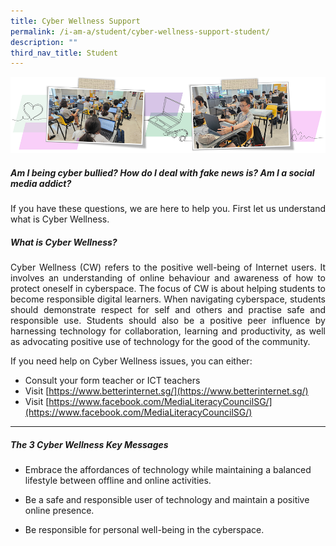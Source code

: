 ```yaml
---
title: Cyber Wellness Support
permalink: /i-am-a/student/cyber-wellness-support-student/
description: ""
third_nav_title: Student
---
```

![](/images/cyberwellness.png)

##### **Am I being cyber bullied? How do I deal with fake news is? Am I a social media addict?**  

<p align="justify">If you have these questions, we are here to help you. First let us understand what is Cyber Wellness.</p>


##### **What is Cyber Wellness?** 

<p align="justify">Cyber Wellness (CW) refers to the positive well-being of Internet users. It involves an understanding of online behaviour and awareness of how to protect oneself in cyberspace. The focus of CW is about helping students to become responsible digital learners. When navigating cyberspace, students should demonstrate respect for self and others and practise safe and responsible use. Students should also be a positive peer influence by harnessing technology for collaboration, learning and productivity, as well as advocating positive use of technology for the good of the community.</p>

If you need help on Cyber Wellness issues, you can either:

*   Consult your form teacher or ICT teachers
*   Visit&nbsp;[https://www.betterinternet.sg/](https://www.betterinternet.sg/)
*   Visit&nbsp;[https://www.facebook.com/MediaLiteracyCouncilSG/](https://www.facebook.com/MediaLiteracyCouncilSG/)

***

##### **The 3 Cyber Wellness Key Messages**

* Embrace the affordances of technology while maintaining a balanced lifestyle between offline and online activities.

* Be a safe and responsible user of technology and maintain a positive online presence.

* Be responsible for personal well-being in the cyberspace.